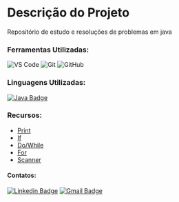 # Descrição do Projeto

Repositório de estudo e resoluções de problemas em java

### Ferramentas Utilizadas:

![VS Code](http://img.shields.io/badge/-VS%20Code-007ACC?style=flat&logo=visual-studio-code&logoColor=ffffff)
![Git](https://img.shields.io/badge/-Git-%23F05032?style=flat&logo=git&logoColor=ffffff)
![GitHub](https://img.shields.io/badge/-GitHub-181717?style=flat&logo=github&logoColor=ffffff)

### Linguagens Utilizadas:

[![Java Badge](https://img.shields.io/badge/Java-%23ED8B00.svg?style=flat-square&logo=java&logoColor=white&link=https://docs.oracle.com/en/java/)](https://docs.oracle.com/en/java/)

### Recursos:

* [Print](https://www.w3schools.com/java/java_output.asp)
* [If](https://www.w3schools.com/java/java_conditions.asp)
* [Do/While](https://www.w3schools.com/java/java_while_loop.asp)
* [For](https://www.w3schools.com/java/java_for_loop.asp)
* [Scanner](https://www.w3schools.com/java/java_user_input.asp)

#### Contatos:

[![Linkedin Badge](https://img.shields.io/badge/-LinkedIn-blue?style=flat-square&logo=Linkedin&logoColor=white&link=https://https://www.linkedin.com/in/jodecir/)](https://www.linkedin.com/in/jodecir/) 
[![Gmail Badge](https://img.shields.io/badge/-Gmail-c14438?style=flat-square&logo=Gmail&logoColor=white&link=mailto:jodecirneto@gmail.com)](mailto:jodecirneto@gmail.com)